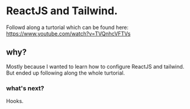 # ReactJS and Tailwind.
Followd along a turtorial which can be found here:
https://www.youtube.com/watch?v=TVQnhcVFTVs

## why?
Mostly because I wanted to learn how to configure ReactJS and tailwind. But ended up following along the whole turtorial.

### what's next?
Hooks.
